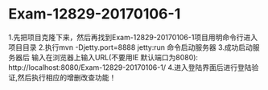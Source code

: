 # Exam-12829-20170106-1
1.先把项目克隆下来，然后再找到Exam-12829-20170106-1项目用明命令行进入项目目录
2.执行mvn -Djetty.port=8888 jetty:run 命令启动服务器
3.成功启动服务器后 输入在浏览器上输入URL(不要用IE 默认端口为8080): http://localhost:8080/Exam-12829-20170106-1/
4.进入登陆界面后进行登陆验证,然后执行相应的增删改查功能！
